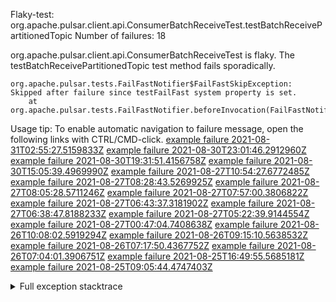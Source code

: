         
Flaky-test: org.apache.pulsar.client.api.ConsumerBatchReceiveTest.testBatchReceivePartitionedTopic
Number of failures: 18

org.apache.pulsar.client.api.ConsumerBatchReceiveTest is flaky. The testBatchReceivePartitionedTopic test method fails sporadically.

```
org.apache.pulsar.tests.FailFastNotifier$FailFastSkipException: Skipped after failure since testFailFast system property is set.
	at org.apache.pulsar.tests.FailFastNotifier.beforeInvocation(FailFastNotifier.java:88)

```

Usage tip: To enable automatic navigation to failure message, open the following links with CTRL/CMD-click.
[example failure 2021-08-31T02:55:27.5159833Z](https://github.com/apache/pulsar/runs/3468534483?check_suite_focus=true#step:9:735)
[example failure 2021-08-30T23:01:46.2912960Z](https://github.com/apache/pulsar/runs/3467152590?check_suite_focus=true#step:9:743)
[example failure 2021-08-30T19:31:51.4156758Z](https://github.com/apache/pulsar/runs/3465551342?check_suite_focus=true#step:9:747)
[example failure 2021-08-30T15:05:39.4969990Z](https://github.com/apache/pulsar/runs/3463119398?check_suite_focus=true#step:9:735)
[example failure 2021-08-27T10:54:27.6772485Z](https://github.com/apache/pulsar/runs/3442314708?check_suite_focus=true#step:9:743)
[example failure 2021-08-27T08:28:43.5269925Z](https://github.com/apache/pulsar/runs/3441181162?check_suite_focus=true#step:9:735)
[example failure 2021-08-27T08:05:28.5711246Z](https://github.com/apache/pulsar/runs/3440980370?check_suite_focus=true#step:9:757)
[example failure 2021-08-27T07:57:00.3806822Z](https://github.com/apache/pulsar/runs/3440855241?check_suite_focus=true#step:9:735)
[example failure 2021-08-27T06:43:37.3181902Z](https://github.com/apache/pulsar/runs/3440456730?check_suite_focus=true#step:9:735)
[example failure 2021-08-27T06:38:47.8188233Z](https://github.com/apache/pulsar/runs/3440411158?check_suite_focus=true#step:9:732)
[example failure 2021-08-27T05:22:39.9144554Z](https://github.com/apache/pulsar/runs/3440010388?check_suite_focus=true#step:9:743)
[example failure 2021-08-27T00:47:04.7408638Z](https://github.com/apache/pulsar/runs/3438608599?check_suite_focus=true#step:9:735)
[example failure 2021-08-26T10:08:02.5919294Z](https://github.com/apache/pulsar/runs/3431383943?check_suite_focus=true#step:9:735)
[example failure 2021-08-26T09:15:10.5638532Z](https://github.com/apache/pulsar/runs/3430942268?check_suite_focus=true#step:9:740)
[example failure 2021-08-26T07:17:50.4367752Z](https://github.com/apache/pulsar/runs/3429972501?check_suite_focus=true#step:9:732)
[example failure 2021-08-26T07:04:01.3906751Z](https://github.com/apache/pulsar/runs/3429892136?check_suite_focus=true#step:9:740)
[example failure 2021-08-25T16:49:55.5685181Z](https://github.com/apache/pulsar/runs/3424390559?check_suite_focus=true#step:9:744)
[example failure 2021-08-25T09:05:44.4747403Z](https://github.com/apache/pulsar/runs/3420085427?check_suite_focus=true#step:10:696)


<details>
<summary>Full exception stacktrace</summary>
<code><pre>
org.apache.pulsar.tests.FailFastNotifier$FailFastSkipException: Skipped after failure since testFailFast system property is set.
	at org.apache.pulsar.tests.FailFastNotifier.beforeInvocation(FailFastNotifier.java:88)

</pre></code>
</details>

